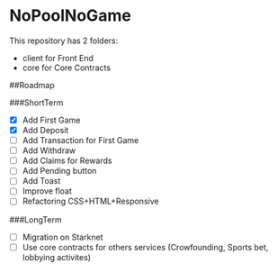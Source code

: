 # NoPoolNoGame
This repository has 2 folders:
- client for Front End
- core for Core Contracts

##Roadmap

###ShortTerm
- [x] Add First Game
- [x] Add Deposit
- [ ] Add Transaction for First Game
- [ ] Add Withdraw
- [ ] Add Claims for Rewards
- [ ] Add Pending button
- [ ] Add Toast
- [ ] Improve float
- [ ] Refactoring CSS+HTML+Responsive
  
###LongTerm
- [ ] Migration on Starknet
- [ ] Use core contracts for others services (Crowfounding, Sports bet, lobbying activites)